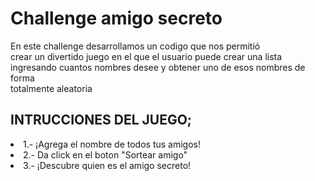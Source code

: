 <h1> Challenge amigo secreto</h1>
<p>En este challenge  desarrollamos un codigo que nos permitió <br>
crear un divertido juego en el que el usuario puede crear una lista <br>
ingresando cuantos nombres desee y obtener uno de esos nombres de forma <br>
totalmente aleatoria</p>
<h2> INTRUCCIONES DEL JUEGO;</h2>
<li>1.- ¡Agrega el nombre de todos tus amigos!</li>
<li>2.- Da click en el boton "Sortear amigo"</li>
<li>3.- ¡Descubre quien es el amigo secreto!</li>
